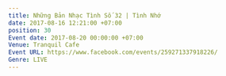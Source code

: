 ```yaml
---
title: Những Bản Nhạc Tình Số 32 | Tình Nhớ
date: 2017-08-16 12:21:00 +07:00
position: 30
Event date: 2017-08-20 00:00:00 +07:00
Venue: Tranquil Cafe
Event URL: https://www.facebook.com/events/259271337918226/
Genre: LIVE
---
```


